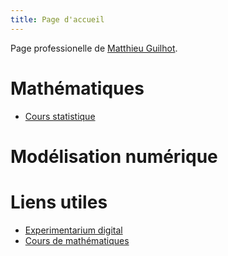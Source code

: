 ```yaml
---
title: Page d'accueil
---
```


Page professionelle de [Matthieu Guilhot](mailto:matthieu.guilhot-gaudeffroy@univ-eiffel.fr).

# Mathématiques

- [Cours statistique](statistique/)

# Modélisation numérique

# Liens utiles

- [Experimentarium digital](https://experiences.math.cnrs.fr/)
- [Cours de mathématiques](math/)

